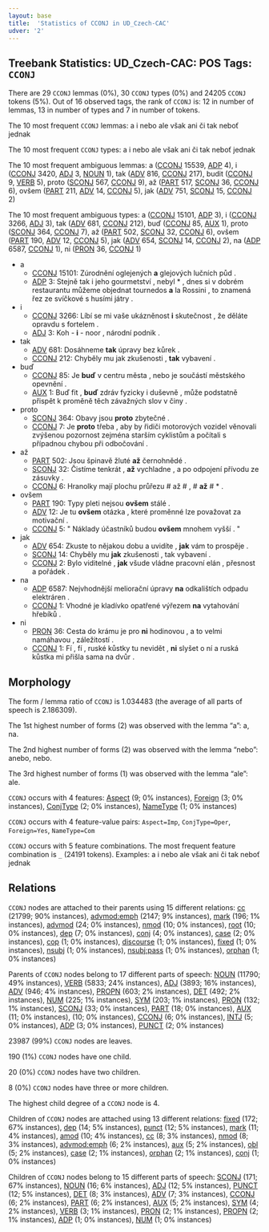```yaml
---
layout: base
title:  'Statistics of CCONJ in UD_Czech-CAC'
udver: '2'
---
```


## Treebank Statistics: UD_Czech-CAC: POS Tags: `CCONJ`

There are 29 `CCONJ` lemmas (0%), 30 `CCONJ` types (0%) and 24205 `CCONJ` tokens (5%).
Out of 16 observed tags, the rank of `CCONJ` is: 12 in number of lemmas, 13 in number of types and 7 in number of tokens.

The 10 most frequent `CCONJ` lemmas: a i nebo ale však ani či tak neboť jednak

The 10 most frequent `CCONJ` types:  a i nebo ale však ani či tak neboť jednak

The 10 most frequent ambiguous lemmas: a ([CCONJ]() 15539, [ADP]() 4), i ([CCONJ]() 3420, [ADJ]() 3, [NOUN]() 1), tak ([ADV]() 816, [CCONJ]() 217), budit ([CCONJ]() 9, [VERB]() 5), proto ([SCONJ]() 567, [CCONJ]() 9), až ([PART]() 517, [SCONJ]() 36, [CCONJ]() 6), ovšem ([PART]() 211, [ADV]() 14, [CCONJ]() 5), jak ([ADV]() 751, [SCONJ]() 15, [CCONJ]() 2)

The 10 most frequent ambiguous types:  a ([CCONJ]() 15101, [ADP]() 3), i ([CCONJ]() 3266, [ADJ]() 3), tak ([ADV]() 681, [CCONJ]() 212), buď ([CCONJ]() 85, [AUX]() 1), proto ([SCONJ]() 364, [CCONJ]() 7), až ([PART]() 502, [SCONJ]() 32, [CCONJ]() 6), ovšem ([PART]() 190, [ADV]() 12, [CCONJ]() 5), jak ([ADV]() 654, [SCONJ]() 14, [CCONJ]() 2), na ([ADP]() 6587, [CCONJ]() 1), ni ([PRON]() 36, [CCONJ]() 1)


* a
  * [CCONJ]() 15101: Zúrodnění oglejených <b>a</b> glejových lučních půd .
  * [ADP]() 3: Stejně tak i jeho gourmetství , nebyl * , dnes si v dobrém restaurantu můžeme objednat tournedos <b>a</b> la Rossini , to znamená řez ze svíčkové s husími játry .
* i
  * [CCONJ]() 3266: Líbí se mi vaše ukázněnost <b>i</b> skutečnost , že děláte opravdu s fortelem .
  * [ADJ]() 3: Koh - <b>i</b> - noor , národní podnik .
* tak
  * [ADV]() 681: Dosáhneme <b>tak</b> úpravy bez kůrek .
  * [CCONJ]() 212: Chyběly mu jak zkušenosti , <b>tak</b> vybavení .
* buď
  * [CCONJ]() 85: Je <b>buď</b> v centru města , nebo je součástí městského opevnění .
  * [AUX]() 1: Buď fit , <b>buď</b> zdráv fyzicky i duševně , může podstatně přispět k proměně těch závažných slov v činy .
* proto
  * [SCONJ]() 364: Obavy jsou <b>proto</b> zbytečné .
  * [CCONJ]() 7: Je <b>proto</b> třeba , aby by řidiči motorových vozidel věnovali zvýšenou pozornost zejména starším cyklistům a počítali s případnou chybou při odbočování .
* až
  * [PART]() 502: Jsou špinavě žluté <b>až</b> černohnědé .
  * [SCONJ]() 32: Čistíme tenkrát , <b>až</b> vychladne , a po odpojení přívodu ze zásuvky .
  * [CCONJ]() 6: Hranolky mají plochu průřezu # až # , # <b>až</b> # * .
* ovšem
  * [PART]() 190: Typy pleti nejsou <b>ovšem</b> stálé .
  * [ADV]() 12: Je tu <b>ovšem</b> otázka , které proměnné lze považovat za motivační .
  * [CCONJ]() 5: " Náklady účastníků budou <b>ovšem</b> mnohem vyšší . "
* jak
  * [ADV]() 654: Zkuste to nějakou dobu a uvidíte , <b>jak</b> vám to prospěje .
  * [SCONJ]() 14: Chyběly mu <b>jak</b> zkušenosti , tak vybavení .
  * [CCONJ]() 2: Bylo viditelné , <b>jak</b> všude vládne pracovní elán , přesnost a pořádek .
* na
  * [ADP]() 6587: Nejvhodnější meliorační úpravy <b>na</b> odkalištích odpadu elektráren .
  * [CCONJ]() 1: Vhodné je kladívko opatřené výřezem <b>na</b> vytahování hřebíků .
* ni
  * [PRON]() 36: Cesta do krámu je pro <b>ni</b> hodinovou , a to velmi namáhavou , záležitostí .
  * [CCONJ]() 1: Fí , fí , ruské kůstky tu nevidět , <b>ni</b> slyšet o ní a ruská kůstka mi přišla sama na dvůr .

## Morphology

The form / lemma ratio of `CCONJ` is 1.034483 (the average of all parts of speech is 2.186309).

The 1st highest number of forms (2) was observed with the lemma “a”: a, na.

The 2nd highest number of forms (2) was observed with the lemma “nebo”: anebo, nebo.

The 3rd highest number of forms (1) was observed with the lemma “ale”: ale.

`CCONJ` occurs with 4 features: [Aspect](cs_cac-feat-Aspect.html) (9; 0% instances), [Foreign](cs_cac-feat-Foreign.html) (3; 0% instances), [ConjType](cs_cac-feat-ConjType.html) (2; 0% instances), [NameType](cs_cac-feat-NameType.html) (1; 0% instances)

`CCONJ` occurs with 4 feature-value pairs: `Aspect=Imp`, `ConjType=Oper`, `Foreign=Yes`, `NameType=Com`

`CCONJ` occurs with 5 feature combinations.
The most frequent feature combination is `_` (24191 tokens).
Examples: a i nebo ale však ani či tak neboť jednak


## Relations

`CCONJ` nodes are attached to their parents using 15 different relations: [cc](cs_cac-dep-cc.html) (21799; 90% instances), [advmod:emph](cs_cac-dep-advmod:emph.html) (2147; 9% instances), [mark](cs_cac-dep-mark.html) (196; 1% instances), [advmod](cs_cac-dep-advmod.html) (24; 0% instances), [nmod](cs_cac-dep-nmod.html) (10; 0% instances), [root](cs_cac-dep-root.html) (10; 0% instances), [dep](cs_cac-dep-dep.html) (7; 0% instances), [conj](cs_cac-dep-conj.html) (4; 0% instances), [case](cs_cac-dep-case.html) (2; 0% instances), [cop](cs_cac-dep-cop.html) (1; 0% instances), [discourse](cs_cac-dep-discourse.html) (1; 0% instances), [fixed](cs_cac-dep-fixed.html) (1; 0% instances), [nsubj](cs_cac-dep-nsubj.html) (1; 0% instances), [nsubj:pass](cs_cac-dep-nsubj:pass.html) (1; 0% instances), [orphan](cs_cac-dep-orphan.html) (1; 0% instances)

Parents of `CCONJ` nodes belong to 17 different parts of speech: [NOUN](cs_cac-pos-NOUN.html) (11790; 49% instances), [VERB](cs_cac-pos-VERB.html) (5833; 24% instances), [ADJ](cs_cac-pos-ADJ.html) (3893; 16% instances), [ADV](cs_cac-pos-ADV.html) (946; 4% instances), [PROPN](cs_cac-pos-PROPN.html) (603; 2% instances), [DET](cs_cac-pos-DET.html) (492; 2% instances), [NUM](cs_cac-pos-NUM.html) (225; 1% instances), [SYM](cs_cac-pos-SYM.html) (203; 1% instances), [PRON](cs_cac-pos-PRON.html) (132; 1% instances), [SCONJ](cs_cac-pos-SCONJ.html) (33; 0% instances), [PART](cs_cac-pos-PART.html) (18; 0% instances), [AUX](cs_cac-pos-AUX.html) (11; 0% instances),  (10; 0% instances), [CCONJ](cs_cac-pos-CCONJ.html) (6; 0% instances), [INTJ](cs_cac-pos-INTJ.html) (5; 0% instances), [ADP](cs_cac-pos-ADP.html) (3; 0% instances), [PUNCT](cs_cac-pos-PUNCT.html) (2; 0% instances)

23987 (99%) `CCONJ` nodes are leaves.

190 (1%) `CCONJ` nodes have one child.

20 (0%) `CCONJ` nodes have two children.

8 (0%) `CCONJ` nodes have three or more children.

The highest child degree of a `CCONJ` node is 4.

Children of `CCONJ` nodes are attached using 13 different relations: [fixed](cs_cac-dep-fixed.html) (172; 67% instances), [dep](cs_cac-dep-dep.html) (14; 5% instances), [punct](cs_cac-dep-punct.html) (12; 5% instances), [mark](cs_cac-dep-mark.html) (11; 4% instances), [amod](cs_cac-dep-amod.html) (10; 4% instances), [cc](cs_cac-dep-cc.html) (8; 3% instances), [nmod](cs_cac-dep-nmod.html) (8; 3% instances), [advmod:emph](cs_cac-dep-advmod:emph.html) (6; 2% instances), [aux](cs_cac-dep-aux.html) (5; 2% instances), [obl](cs_cac-dep-obl.html) (5; 2% instances), [case](cs_cac-dep-case.html) (2; 1% instances), [orphan](cs_cac-dep-orphan.html) (2; 1% instances), [conj](cs_cac-dep-conj.html) (1; 0% instances)

Children of `CCONJ` nodes belong to 15 different parts of speech: [SCONJ](cs_cac-pos-SCONJ.html) (171; 67% instances), [NOUN](cs_cac-pos-NOUN.html) (16; 6% instances), [ADJ](cs_cac-pos-ADJ.html) (12; 5% instances), [PUNCT](cs_cac-pos-PUNCT.html) (12; 5% instances), [DET](cs_cac-pos-DET.html) (8; 3% instances), [ADV](cs_cac-pos-ADV.html) (7; 3% instances), [CCONJ](cs_cac-pos-CCONJ.html) (6; 2% instances), [PART](cs_cac-pos-PART.html) (6; 2% instances), [AUX](cs_cac-pos-AUX.html) (5; 2% instances), [SYM](cs_cac-pos-SYM.html) (4; 2% instances), [VERB](cs_cac-pos-VERB.html) (3; 1% instances), [PRON](cs_cac-pos-PRON.html) (2; 1% instances), [PROPN](cs_cac-pos-PROPN.html) (2; 1% instances), [ADP](cs_cac-pos-ADP.html) (1; 0% instances), [NUM](cs_cac-pos-NUM.html) (1; 0% instances)

